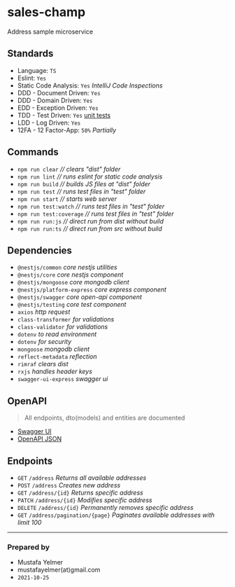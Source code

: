 # sales-champ

Address sample microservice

## Standards
- Language: `TS`
- Eslint: `Yes`
- Static Code Analysis: `Yes` *IntelliJ Code Inspections*
- DDD - Document Driven: `Yes`
- DDD - Domain Driven: `Yes`
- EDD - Exception Driven: `Yes`
- TDD - Test Driven: `Yes` [unit tests](./test)
- LDD - Log Driven: `Yes`
- 12FA - 12 Factor-App: `50%` *Partially*

## Commands
- `npm run clear` *// clears "dist" folder*
- `npm run lint` *// runs eslint for static code analysis*
- `npm run build` *// builds JS files at "dist" folder*
- `npm run test` *// runs test files in "test" folder*
- `npm run start` *// starts web server*
- `npm run test:watch` *// runs test files in "test" folder*
- `npm run test:coverage` *// runs test files in "test" folder*
- `npm run run:js` *// direct run from dist without build*
- `npm run run:ts` *// direct run from src without build*

## Dependencies
- `@nestjs/common` *core nestjs utilities*
- `@nestjs/core` *core nestjs component*
- `@nestjs/mongoose` *core mongodb client*
- `@nestjs/platform-express` *core express component*
- `@nestjs/swagger` *core open-api component*
- `@nestjs/testing` *core test component*
- `axios` *http request*
- `class-transformer` *for validations*
- `class-validator` *for validations*
- `dotenv` *to read environment*
- `dotenv` *for security*
- `mongoose` *mongodb client*
- `reflect-metadata` *reflection*
- `rimraf` *clears dist*
- `rxjs` *handles header keys*
- `swagger-ui-express` *swagger ui*

## OpenAPI
> All endpoints, dto(models) and entities are documented
> 
- [Swagger UI](http://localhost:8090/docs)
- [OpenAPI JSON](http://localhost:8090/docs-json)

## Endpoints

- `GET` `/address` *Returns all available addresses*
- `POST` `/address` *Creates new address*
- `GET` `/address/{id}` *Returns specific address*
- `PATCH` `/address/{id}` *Modifies specific address*
- `DELETE` `/address/{id}` *Permanently removes specific address*
- `GET` `/address/pagination/{page}` *Paginates available addresses with limit 100*

---
### Prepared by
- Mustafa Yelmer
- mustafayelmer(at)gmail.com
- `2021-10-25`